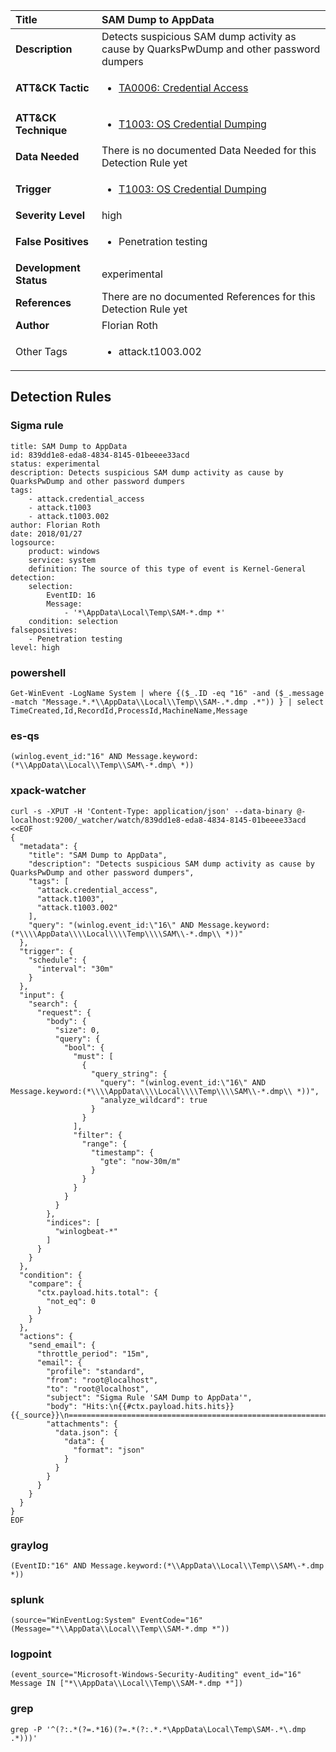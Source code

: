| Title                    | SAM Dump to AppData       |
|:-------------------------|:------------------|
| **Description**          | Detects suspicious SAM dump activity as cause by QuarksPwDump and other password dumpers |
| **ATT&amp;CK Tactic**    |  <ul><li>[TA0006: Credential Access](https://attack.mitre.org/tactics/TA0006)</li></ul>  |
| **ATT&amp;CK Technique** | <ul><li>[T1003: OS Credential Dumping](https://attack.mitre.org/techniques/T1003)</li></ul>  |
| **Data Needed**          |  There is no documented Data Needed for this Detection Rule yet  |
| **Trigger**              | <ul><li>[T1003: OS Credential Dumping](../Triggers/T1003.md)</li></ul>  |
| **Severity Level**       | high |
| **False Positives**      | <ul><li>Penetration testing</li></ul>  |
| **Development Status**   | experimental |
| **References**           |  There are no documented References for this Detection Rule yet  |
| **Author**               | Florian Roth |
| Other Tags           | <ul><li>attack.t1003.002</li></ul> | 

## Detection Rules

### Sigma rule

```
title: SAM Dump to AppData
id: 839dd1e8-eda8-4834-8145-01beeee33acd
status: experimental
description: Detects suspicious SAM dump activity as cause by QuarksPwDump and other password dumpers
tags:
    - attack.credential_access
    - attack.t1003
    - attack.t1003.002
author: Florian Roth
date: 2018/01/27
logsource:
    product: windows
    service: system
    definition: The source of this type of event is Kernel-General
detection:
    selection:
        EventID: 16
        Message:
            - '*\AppData\Local\Temp\SAM-*.dmp *'
    condition: selection
falsepositives:
    - Penetration testing
level: high

```





### powershell
    
```
Get-WinEvent -LogName System | where {($_.ID -eq "16" -and ($_.message -match "Message.*.*\\AppData\\Local\\Temp\\SAM-.*.dmp .*")) } | select TimeCreated,Id,RecordId,ProcessId,MachineName,Message
```


### es-qs
    
```
(winlog.event_id:"16" AND Message.keyword:(*\\AppData\\Local\\Temp\\SAM\-*.dmp\ *))
```


### xpack-watcher
    
```
curl -s -XPUT -H 'Content-Type: application/json' --data-binary @- localhost:9200/_watcher/watch/839dd1e8-eda8-4834-8145-01beeee33acd <<EOF
{
  "metadata": {
    "title": "SAM Dump to AppData",
    "description": "Detects suspicious SAM dump activity as cause by QuarksPwDump and other password dumpers",
    "tags": [
      "attack.credential_access",
      "attack.t1003",
      "attack.t1003.002"
    ],
    "query": "(winlog.event_id:\"16\" AND Message.keyword:(*\\\\AppData\\\\Local\\\\Temp\\\\SAM\\-*.dmp\\ *))"
  },
  "trigger": {
    "schedule": {
      "interval": "30m"
    }
  },
  "input": {
    "search": {
      "request": {
        "body": {
          "size": 0,
          "query": {
            "bool": {
              "must": [
                {
                  "query_string": {
                    "query": "(winlog.event_id:\"16\" AND Message.keyword:(*\\\\AppData\\\\Local\\\\Temp\\\\SAM\\-*.dmp\\ *))",
                    "analyze_wildcard": true
                  }
                }
              ],
              "filter": {
                "range": {
                  "timestamp": {
                    "gte": "now-30m/m"
                  }
                }
              }
            }
          }
        },
        "indices": [
          "winlogbeat-*"
        ]
      }
    }
  },
  "condition": {
    "compare": {
      "ctx.payload.hits.total": {
        "not_eq": 0
      }
    }
  },
  "actions": {
    "send_email": {
      "throttle_period": "15m",
      "email": {
        "profile": "standard",
        "from": "root@localhost",
        "to": "root@localhost",
        "subject": "Sigma Rule 'SAM Dump to AppData'",
        "body": "Hits:\n{{#ctx.payload.hits.hits}}{{_source}}\n================================================================================\n{{/ctx.payload.hits.hits}}",
        "attachments": {
          "data.json": {
            "data": {
              "format": "json"
            }
          }
        }
      }
    }
  }
}
EOF

```


### graylog
    
```
(EventID:"16" AND Message.keyword:(*\\AppData\\Local\\Temp\\SAM\-*.dmp *))
```


### splunk
    
```
(source="WinEventLog:System" EventCode="16" (Message="*\\AppData\\Local\\Temp\\SAM-*.dmp *"))
```


### logpoint
    
```
(event_source="Microsoft-Windows-Security-Auditing" event_id="16" Message IN ["*\\AppData\\Local\\Temp\\SAM-*.dmp *"])
```


### grep
    
```
grep -P '^(?:.*(?=.*16)(?=.*(?:.*.*\AppData\Local\Temp\SAM-.*\.dmp .*)))'
```




